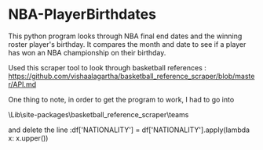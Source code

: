 # NBA-PlayerBirthdates
This python program looks through NBA final end dates and the winning roster player's birthday. It compares the month and date to see if a player has won an NBA championship on their birthday.

Used this scraper tool to look through basketball references : 
https://github.com/vishaalagartha/basketball_reference_scraper/blob/master/API.md

One thing to note, in order to get the program to work, I had to go into 

\Lib\site-packages\basketball_reference_scraper\teams 

and delete the line 
:df['NATIONALITY'] = df['NATIONALITY'].apply(lambda x: x.upper())
